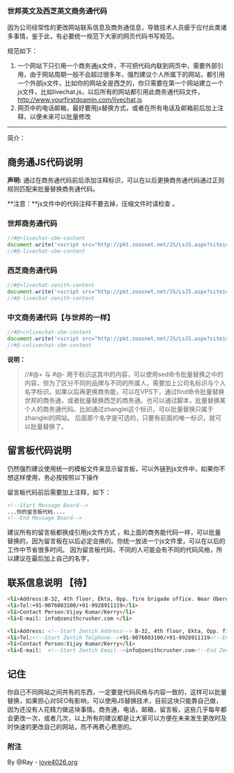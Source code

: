 ### 世邦英文及西芝英文商务通代码

因为公司经常性的更改网站联系信息及商务通信息，导致技术人员疲于应付此类诸多事情，鉴于此，有必要统一规范下大家的网页代码书写规范。

规范如下：
1. 一个网站下只引用一个商务通js文件，不可把代码内联到网页中，需要外部引用，由于网站周期一般不会超过很多年，强烈建议个人所属下的网站，都引用一个外部js文件，比如你的网站全是西芝的，你只需要在第一个网站建立一个js文件，比如livechat.js，以后所有的网站都引用此商务通代码文件，http://www.yourfirstdoamin.com/livechat.js 
2. 网页中的电话邮箱，最好要用js替换方式，或者在所有电话及邮箱前后加上注释，以便未来可以批量修改

---
简介：

## 商务通JS代码说明 

**声明:** 通过在商务通代码前后添加注释标识，可以在以后更换商务通代码通过正则规则匹配来批量替换商务通代码。

**注意：**js文件中的代码注释不要去掉，压缩文件时请检查 。


### 世邦商务通代码

```JavaScript
//#@+livechat-sbm-content
document.write('<script src="http://pkt.zoosnet.net/JS/LsJS.aspx?siteid=PKT56764896&float=1&lng=en"><\/script>');   
//#@-livechat-sbm-content
```

### 西芝商务通代码

```JavaScript
//#@+livechat-zenith-content
document.write('<script src="http://pkt.zoosnet.net/JS/LsJS.aspx?siteid=PKT21646611&float=1&lng=en"><\/script>');   
//#@-livechat-zenith-content
```

### 中文商务通代码【与世邦的一样】

```JavaScript
//#@+cnlivechat-sbm-content
document.write('<script src="http://pkt.zoosnet.net/JS/LsJS.aspx?siteid=PKT56764896&float=1&lng=en"><\/script>');   
//#@-cnlivechat-sbm-content
```
**说明：**
> //#@+ 与 #@- 用于标识这其中的内容，可以使用sed命令批量替换之中的内容，但为了区分不同的品牌与不同的所属人，需要加上公司名标识与个人名字标识。如果以后再更换商务能，可以在VPS下，通过find命令批量替换世邦的商务通，或者批量替换西芝的商务通。也可以通过脚本，批量替换某个人的商务通代码。比如通过zhanglei这个标识，可以批量替换只属于zhanglei的网站。 后面那个名字是可选的，只要有前面的唯一标识，就可以批量替换了。

## 留言板代码说明

仍然强烈建议使用统一的模板文件来显示留言板，可以外链到js文件中，如果你不想这样使用，务必按按照以下操作

留言板代码前后需要加上注释，如下：
```Html
<!--Start Message Board-->
...你的留言板代码....
<!--End Message Board-->
```

建议所有的留言板都换成引用js文件方式 ，和上面的商务能代码一样，可以批量替换的，因为留言板在以后必定会换的。你统一放进一个js文件里，可以在以后的工作中节省很多时间。 因为留言板代码，不同的人可能会有不同的代码风格，所以建议在最后加上自己的名字，<!--Start Message Board Style1-->

##  联系信息说明 【待】
```Html
<li>Address:B-32, 4th floor, Ekta, Opp. fire brigade office. Near Oberoi mall. Goregaon (E). Mumbai-63 </li>
<li>Tel:+91-9076003100/+91-9928911119</li>
<li>Contact Person:Vijay Kumar/Kerry</li>
<li>E-mail: info@zenithcrusher.com </li>
```

```Html
<li>Address: <!--Start Zentih Address--> B-32, 4th floor, Ekta, Opp. fire brigade office. Near Oberoi mall. Goregaon (E). Mumbai-63 <!--End Zenith Address--></li>
<li>Tel:<!--Start Zentih Telphone-->+91-9076003100/+91-9928911119<!--End Zenith Telphone--></li>
<li>Contact Person:Vijay Kumar/Kerry</li>
<li>E-mail:  <!--Start Zentih Email-->info@zenithcrusher.com<!--End Zenith Email--></li>
```

## 记住
你自己不同网站之间共有的东西，一定要是代码风格与内容一致的，这样可以批量替换，如果担心对SEO有影响，可以使用JS替换技术，目前这块只能靠自己做，因为还没有人花精力做这块事情。商务通，电话，邮箱，留言板，这些几乎每年都会更改一次，或者几次，以上所有的建议都是让大家可以方便在未来发生更改时及时快速的更改自己的网站，而不再费心费思的。

### 附注

By @Ray - [love4026.org](http://love4026.org/)
